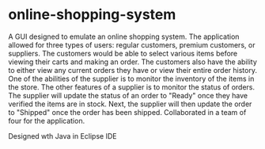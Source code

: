 # online-shopping-system

A GUI designed to emulate an online shopping system. The application allowed for three types of users: regular customers, premium customers, or suppliers. The customers would be able to select various items before viewing their carts and making an order. The customers also have the ability to either view any current orders they have or view their entire order history. One of the abilities of the supplier is to monitor the inventory of the items in the store. The other features of a supplier is to monitor the status of orders. The supplier will update the status of an order to "Ready" once they have verified the items are in stock. Next, the supplier will then update the order to "Shipped" once the order has been shipped. Collaborated in a team of four for the application.

Designed wth Java in Eclipse IDE
